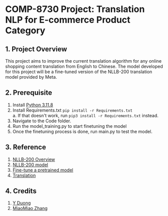# COMP-8730 Project: Translation NLP for E-commerce Product Category

## 1. Project Overview
This project aims to improve the current translation algorithm for any online shopping content translation from English to Chinese. The model developed for this project will be a fine-tuned version of the NLLB-200 translation model provided by Meta.

## 2. Prerequisite
1. Install [Python 3.11.8](https://www.python.org/downloads/release/python-3118/)
2. Install Requirements.txt ```pip install -r Requirements.txt```\
   a. If that doesn't work, run ```pip3 install -r Requirements.txt``` instead.
3. Navigate to the Code folder.
4. Run the model_training.py to start finetuning the model
5. Once the finetuning process is done, run main.py to test the model.

## 3. Reference
1. [NLLB-200 Overview](https://ai.meta.com/research/no-language-left-behind/)
2. [NLLB-200 model](https://huggingface.co/facebook/nllb-200-distilled-600M)
3. [Fine-tune a pretrained model](https://huggingface.co/docs/transformers/en/training)
4. [Translation](https://huggingface.co/docs/transformers/tasks/translation)

## 4. Credits
1. [Y Duong](https://www.linkedin.com/in/y-duong-880140195/)
2. [MiaoMiao Zhang](https://www.linkedin.com/in/miaomiao-zhang-49a6902b6/)
